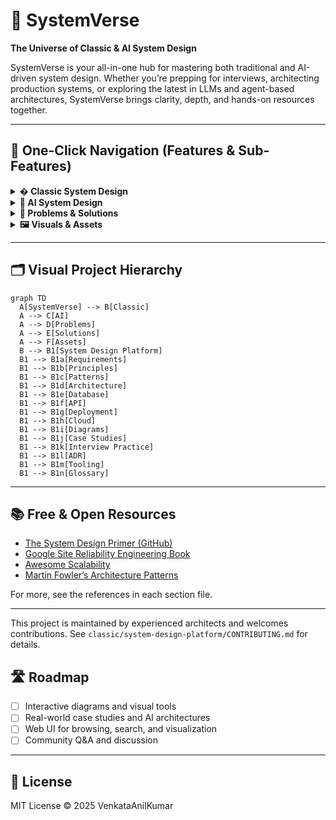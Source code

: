 
# 🌌 SystemVerse

**The Universe of Classic & AI System Design**

SystemVerse is your all-in-one hub for mastering both traditional and AI-driven system design. Whether you’re prepping for interviews, architecting production systems, or exploring the latest in LLMs and agent-based architectures, SystemVerse brings clarity, depth, and hands-on resources together.

---

## 🧭 One-Click Navigation (Features & Sub-Features)

<details>
<summary><strong>� Classic System Design</strong></summary>

- [Classic Platform Home](classic/system-design-platform/README.md)
- [Requirements](classic/system-design-platform/requirements.md)
- [Principles](classic/system-design-platform/principles.md)
- [Design Patterns](classic/system-design-platform/patterns.md)
- [Architecture](classic/system-design-platform/architecture.md)
- [Database](classic/system-design-platform/database.md)
- [API](classic/system-design-platform/api.md)
- [Deployment](classic/system-design-platform/deployment.md)
- [Cloud](classic/system-design-platform/cloud.md)
- [Diagrams](classic/system-design-platform/diagrams.md)
- [Case Studies](classic/system-design-platform/case-studies/README.md)
- [Interview Practice](classic/system-design-platform/interview-practice/README.md)
- [ADR](classic/system-design-platform/adr/README.md)
- [Tooling](classic/system-design-platform/tooling/README.md)
- [Glossary](classic/system-design-platform/glossary.md)
</details>

<details>
<summary><strong>🤖 AI System Design</strong></summary>

- (Coming soon) LLMs, agent orchestration, vector DBs, prompt engineering, RAG, AI patterns
</details>

<details>
<summary><strong>📝 Problems & Solutions</strong></summary>

- [Problem Template](problems/problem-template.md)
- [Solution Template](solutions/solution-template.md)
- (Add your own: tag as Classic or AI)
</details>

<details>
<summary><strong>🖼️ Visuals & Assets</strong></summary>

- [SystemVerse Structure Diagram](assets/systemverse-structure.png)
</details>

---

## 🗂️ Visual Project Hierarchy

```mermaid
graph TD
  A[SystemVerse] --> B[Classic]
  A --> C[AI]
  A --> D[Problems]
  A --> E[Solutions]
  A --> F[Assets]
  B --> B1[System Design Platform]
  B1 --> B1a[Requirements]
  B1 --> B1b[Principles]
  B1 --> B1c[Patterns]
  B1 --> B1d[Architecture]
  B1 --> B1e[Database]
  B1 --> B1f[API]
  B1 --> B1g[Deployment]
  B1 --> B1h[Cloud]
  B1 --> B1i[Diagrams]
  B1 --> B1j[Case Studies]
  B1 --> B1k[Interview Practice]
  B1 --> B1l[ADR]
  B1 --> B1m[Tooling]
  B1 --> B1n[Glossary]
```

---

## 📚 Free & Open Resources

- [The System Design Primer (GitHub)](https://github.com/donnemartin/system-design-primer)
- [Google Site Reliability Engineering Book](https://sre.google/books/)
- [Awesome Scalability](https://github.com/binhnguyennus/awesome-scalability)
- [Martin Fowler’s Architecture Patterns](https://martinfowler.com/architecture/)

For more, see the references in each section file.

---

This project is maintained by experienced architects and welcomes contributions. See `classic/system-design-platform/CONTRIBUTING.md` for details.

## 🛣️ Roadmap

- [ ] Interactive diagrams and visual tools
- [ ] Real-world case studies and AI architectures
- [ ] Web UI for browsing, search, and visualization
- [ ] Community Q&A and discussion

---

## 📜 License

MIT License © 2025 VenkataAnilKumar
